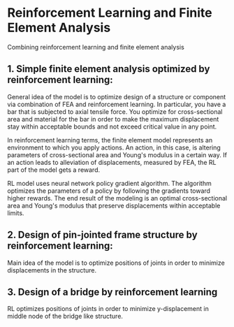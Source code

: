 # Reinforcement Learning and Finite Element Analysis
Combining reinforcement learning and finite element analysis

## 1. Simple finite element analysis optimized by reinforcement learning: 

  General idea of the model is to optimize design of a structure or component via combination of FEA and reinforcement learning. In     particular, you have a bar that is subjected to axial tensile force. You optimize for cross-sectional area and material for the bar in order to make the maximum displacement stay within acceptable bounds and not exceed critical value in any point. 

  In reinforcement learning terms, the finite element model represents an environment to which you apply actions. An action, in this case, is altering parameters of cross-sectional area and Young's modulus in a certain way. If an action leads to alleviation of displacements, measured by FEA, the RL part of the model gets a reward.

  RL model uses neural network policy gradient algorithm. The algorithm optimizes the parameters of a policy by following the gradients toward higher rewards. The end result of the modeling is an optimal cross-sectional area and Young's modulus that preserve displacements within acceptable limits.


## 2. Design of pin-jointed frame structure by reinforcement learning:
  
  Main idea of the model is to optimize positions of joints in order to minimize displacements in the structure.


## 3. Design of a bridge by reinforcement learning

  RL optimizes positions of joints in order to minimize y-displacement in middle node of the bridge like structure.
